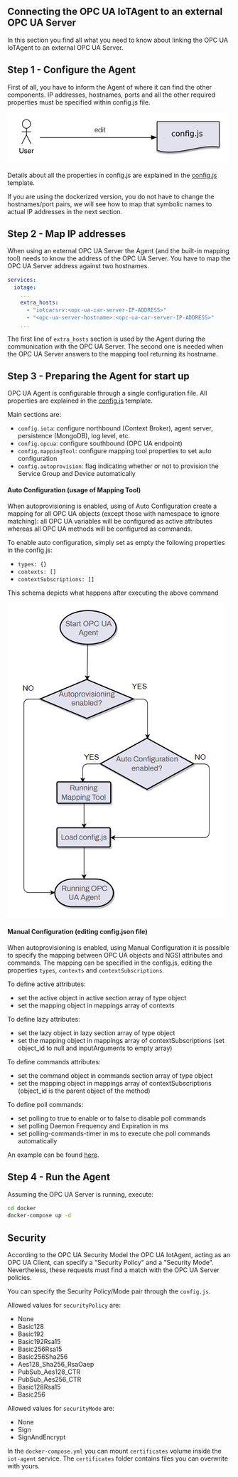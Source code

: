 ## Connecting the OPC UA IoTAgent to an external OPC UA Server

In this section you find all what you need to know about linking the OPC UA IoTAgent to an external OPC UA Server.

## Step 1 - Configure the Agent

First of all, you have to inform the Agent of where it can find the other components. IP addresses, hostnames, ports and
all the other required properties must be specified within config.js file.

![edit config.js](./images/OPC%20UA%20agent%20flow%20chart_1.png)

Details about all the properties in config.js are explained in the [config.js](../conf/config.js) template.

If you are using the dockerized version, you do not have to change the hostnames/port pairs, we will see how to map that
symbolic names to actual IP addresses in the next section.

## Step 2 - Map IP addresses

When using an external OPC UA Server the Agent (and the built-in mapping tool) needs to know the address of the OPC UA
Server. You have to map the OPC UA Server address against two hostnames.

```yaml
services:
  iotage:
    ...
    extra_hosts:
      - "iotcarsrv:<opc-ua-car-server-IP-ADDRESS>"
      - "<opc-ua-server-hostname>:<opc-ua-car-server-IP-ADDRESS>"
    ...
```

The first line of `extra_hosts` section is used by the Agent during the communication with the OPC UA Server. The second
one is needed when the OPC UA Server answers to the mapping tool returning its hostname.

## Step 3 - Preparing the Agent for start up

OPC UA Agent is configurable through a single configuration file. All properties are explained in the
[config.js](../conf/config.js) template.

Main sections are:

-   `config.iota`: configure northbound (Context Broker), agent server, persistence (MongoDB), log level, etc.
-   `config.opcua`: configure southbound (OPC UA endpoint)
-   `config.mappingTool`: configure mapping tool properties to set auto configuration
-   `config.autoprovision`: flag indicating whether or not to provision the Service Group and Device automatically

#### Auto Configuration (usage of Mapping Tool)

When autoprovisioning is enabled, using of Auto Configuration create a mapping for all OPC UA objects (except those with
namespace to ignore matching): all OPC UA variables will be configured as active attributes whereas all OPC UA methods
will be configured as commands.

To enable auto configuration, simply set as empty the following properties in the config.js:

-   `types: {}`
-   `contexts: []`
-   `contextSubscriptions: []`

This schema depicts what happens after executing the above command

![OPC UA Agent flow](./images/OPC%20UA%20agent%20flow%20chart_2.png)

#### Manual Configuration (editing config.json file)

When autoprovisioning is enabled, using Manual Configuration it is possible to specify the mapping between OPC UA
objects and NGSI attributes and commands. The mapping can be specified in the config.js, editing the properties `types`,
`contexts` and `contextSubscriptions`.

To define active attributes:

-   set the active object in active section array of type object
-   set the mapping object in mappings array of contexts

To define lazy attributes:

-   set the lazy object in lazy section array of type object
-   set the mapping object in mappings array of contextSubscriptions (set object_id to null and inputArguments to empty
    array)

To define commands attributes:

-   set the command object in commands section array of type object
-   set the mapping object in mappings array of contextSubscriptions (object_id is the parent object of the method)

To define poll commands:

-   set polling to true to enable or to false to disable poll commands
-   set polling Daemon Frequency and Expiration in ms
-   set polling-commands-timer in ms to execute che poll commands automatically

An example can be found [here](../conf/config-v2.example.js).

## Step 4 - Run the Agent

Assuming the OPC UA Server is running, execute:

```bash
cd docker
docker-compose up -d
```

## Security

According to the OPC UA Security Model the OPC UA IotAgent, acting as an OPC UA Client, can specify a "Security Policy"
and a "Security Mode". Nevertheless, these requests must find a match with the OPC UA Server policies.

You can specify the Security Policy/Mode pair through the `config.js`.

Allowed values for `securityPolicy` are:

-   None
-   Basic128
-   Basic192
-   Basic192Rsa15
-   Basic256Rsa15
-   Basic256Sha256
-   Aes128_Sha256_RsaOaep
-   PubSub_Aes128_CTR
-   PubSub_Aes256_CTR
-   Basic128Rsa15
-   Basic256

Allowed values for `securityMode` are:

-   None
-   Sign
-   SignAndEncrypt

In the `docker-compose.yml` you can mount `certificates` volume inside the `iot-agent` service. The `certificates`
folder contains files you can overwrite with yours.
